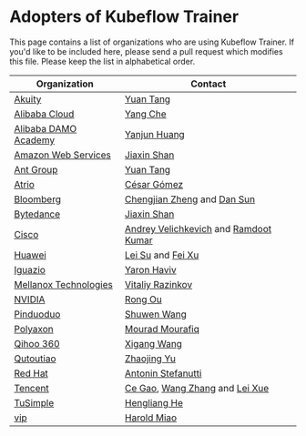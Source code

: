 # Adopters of Kubeflow Trainer

This page contains a list of organizations who are using Kubeflow Trainer.
If you'd like to be included here, please send a pull request which modifies this file.
Please keep the list in alphabetical order.

| Organization | Contact |
| ------------ | ------- |
| [Akuity](https://akuity.io/) | [Yuan Tang](https://github.com/terrytangyuan) |
| [Alibaba Cloud](https://us.alibabacloud.com/) | [Yang Che](https://github.com/cheyang) |
| [Alibaba DAMO Academy](https://damo.alibaba.com/) | [Yanjun Huang](https://damo.alibaba.com/about/) |
| [Amazon Web Services](https://aws.amazon.com/) | [Jiaxin Shan](https://github.com/Jeffwan) |
| [Ant Group](https://www.antgroup.com/) | [Yuan Tang](https://github.com/terrytangyuan) |
| [Atrio](https://www.atrio.io/) | [César Gómez](https://github.com/cesargomez) |
| [Bloomberg](https://www.bloomberg.com/) | [Chengjian Zheng](https://github.com/czheng94) and [Dan Sun](https://github.com/yuzisun) |
| [Bytedance](https://www.bytedance.com/) | [Jiaxin Shan](https://github.com/Jeffwan) |
| [Cisco](https://www.cisco.com/) | [Andrey Velichkevich](https://github.com/andreyvelich) and [Ramdoot Kumar](https://github.com/ramdootp) |
| [Huawei](https://www.huawei.com/) | [Lei Su](https://github.com/suleisl2000) and [Fei Xu](https://github.com/fisherxu) |
| [Iguazio](https://www.iguazio.com/) | [Yaron Haviv](https://github.com/yaronha) |
| [Mellanox Technologies](https://www.mellanox.com/) | [Vitaliy Razinkov](https://github.com/vtlrazin) |
| [NVIDIA](https://www.nvidia.com/) | [Rong Ou](https://github.com/rongou) |
| [Pinduoduo](https://en.pinduoduo.com/) | [Shuwen Wang](https://github.com/antshuwen) |
| [Polyaxon](https://polyaxon.com/) | [Mourad Mourafiq](https://github.com/mouradmourafiq) |
| [Qihoo 360](https://www.360.cn/) | [Xigang Wang](https://github.com/xigang) |
| [Qutoutiao](https://www.qutoutiao.net/) | [Zhaojing Yu](https://github.com/yuzhaojing) |
| [Red Hat](https://www.redhat.com/en/products/ai) | [Antonin Stefanutti](https://github.com/astefanutti) |
| [Tencent](http://tencent.com/en-us/) | [Ce Gao](https://github.com/gaocegege), [Wang Zhang](https://github.com/zw0610) and [Lei Xue](https://github.com/carmark)  |
| [TuSimple](https://www.tusimple.com/) | [Hengliang He](https://github.com/henglianghe) |
| [vip](https://www.vip.com/) | [Harold Miao](https://github.com/oikomi) |
